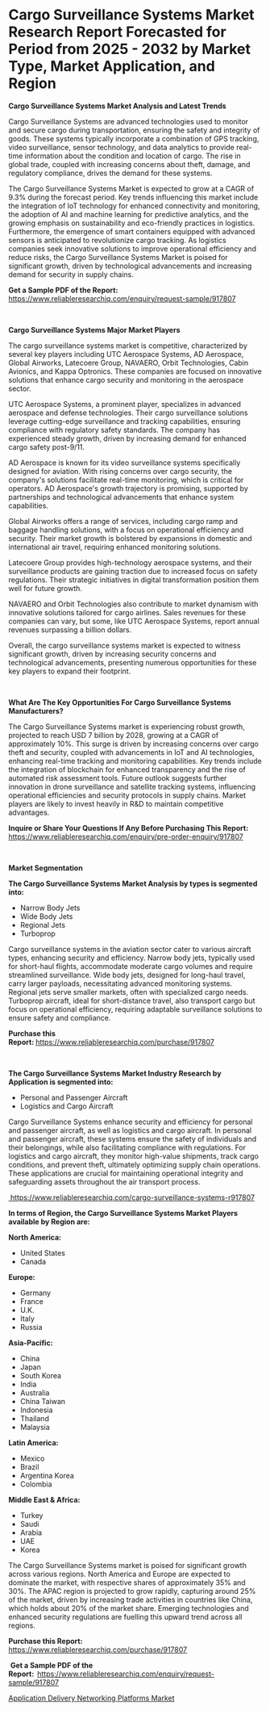 <p><h1>Cargo Surveillance Systems Market Research Report Forecasted for Period from 2025 -  2032 by Market Type, Market Application, and Region</h1></p><p><strong>Cargo Surveillance Systems Market Analysis and Latest Trends</strong></p>
<p><p>Cargo Surveillance Systems are advanced technologies used to monitor and secure cargo during transportation, ensuring the safety and integrity of goods. These systems typically incorporate a combination of GPS tracking, video surveillance, sensor technology, and data analytics to provide real-time information about the condition and location of cargo. The rise in global trade, coupled with increasing concerns about theft, damage, and regulatory compliance, drives the demand for these systems.</p><p>The Cargo Surveillance Systems Market is expected to grow at a CAGR of 9.3% during the forecast period. Key trends influencing this market include the integration of IoT technology for enhanced connectivity and monitoring, the adoption of AI and machine learning for predictive analytics, and the growing emphasis on sustainability and eco-friendly practices in logistics. Furthermore, the emergence of smart containers equipped with advanced sensors is anticipated to revolutionize cargo tracking. As logistics companies seek innovative solutions to improve operational efficiency and reduce risks, the Cargo Surveillance Systems Market is poised for significant growth, driven by technological advancements and increasing demand for security in supply chains.</p></p>
<p><strong>Get a Sample PDF of the Report:&nbsp;</strong> <a href="https://www.reliableresearchiq.com/enquiry/request-sample/917807?utm_campaign=2732&utm_medium=2&utm_source=Github&utm_content=ia&utm_term=07032025&utm_id=cargo-surveillance-systems">https://www.reliableresearchiq.com/enquiry/request-sample/917807</a></p>
<p>&nbsp;</p>
<p><strong>Cargo Surveillance Systems Major Market Players</strong></p>
<p><p>The cargo surveillance systems market is competitive, characterized by several key players including UTC Aerospace Systems, AD Aerospace, Global Airworks, Latecoere Group, NAVAERO, Orbit Technologies, Cabin Avionics, and Kappa Optronics. These companies are focused on innovative solutions that enhance cargo security and monitoring in the aerospace sector.</p><p>UTC Aerospace Systems, a prominent player, specializes in advanced aerospace and defense technologies. Their cargo surveillance solutions leverage cutting-edge surveillance and tracking capabilities, ensuring compliance with regulatory safety standards. The company has experienced steady growth, driven by increasing demand for enhanced cargo safety post-9/11.</p><p>AD Aerospace is known for its video surveillance systems specifically designed for aviation. With rising concerns over cargo security, the company's solutions facilitate real-time monitoring, which is critical for operators. AD Aerospace's growth trajectory is promising, supported by partnerships and technological advancements that enhance system capabilities.</p><p>Global Airworks offers a range of services, including cargo ramp and baggage handling solutions, with a focus on operational efficiency and security. Their market growth is bolstered by expansions in domestic and international air travel, requiring enhanced monitoring solutions.</p><p>Latecoere Group provides high-technology aerospace systems, and their surveillance products are gaining traction due to increased focus on safety regulations. Their strategic initiatives in digital transformation position them well for future growth.</p><p>NAVAERO and Orbit Technologies also contribute to market dynamism with innovative solutions tailored for cargo airlines. Sales revenues for these companies can vary, but some, like UTC Aerospace Systems, report annual revenues surpassing a billion dollars. </p><p>Overall, the cargo surveillance systems market is expected to witness significant growth, driven by increasing security concerns and technological advancements, presenting numerous opportunities for these key players to expand their footprint.</p></p>
<p>&nbsp;</p>
<p><strong>What Are The Key Opportunities For Cargo Surveillance Systems Manufacturers?</strong></p>
<p><p>The Cargo Surveillance Systems market is experiencing robust growth, projected to reach USD 7 billion by 2028, growing at a CAGR of approximately 10%. This surge is driven by increasing concerns over cargo theft and security, coupled with advancements in IoT and AI technologies, enhancing real-time tracking and monitoring capabilities. Key trends include the integration of blockchain for enhanced transparency and the rise of automated risk assessment tools. Future outlook suggests further innovation in drone surveillance and satellite tracking systems, influencing operational efficiencies and security protocols in supply chains. Market players are likely to invest heavily in R&D to maintain competitive advantages.</p></p>
<p><strong>Inquire or Share Your Questions If Any Before Purchasing This Report:</strong> <a href="https://www.reliableresearchiq.com/enquiry/pre-order-enquiry/917807?utm_campaign=2732&utm_medium=2&utm_source=Github&utm_content=ia&utm_term=07032025&utm_id=cargo-surveillance-systems">https://www.reliableresearchiq.com/enquiry/pre-order-enquiry/917807</a></p>
<p>&nbsp;</p>
<p><strong>Market Segmentation</strong></p>
<p><strong>The Cargo Surveillance Systems Market Analysis by types is segmented into:</strong></p>
<p><ul><li>Narrow Body Jets</li><li>Wide Body Jets</li><li>Regional Jets</li><li>Turboprop</li></ul></p>
<p><p>Cargo surveillance systems in the aviation sector cater to various aircraft types, enhancing security and efficiency. Narrow body jets, typically used for short-haul flights, accommodate moderate cargo volumes and require streamlined surveillance. Wide body jets, designed for long-haul travel, carry larger payloads, necessitating advanced monitoring systems. Regional jets serve smaller markets, often with specialized cargo needs. Turboprop aircraft, ideal for short-distance travel, also transport cargo but focus on operational efficiency, requiring adaptable surveillance solutions to ensure safety and compliance.</p></p>
<p><strong>Purchase this Report:&nbsp;</strong><a href="https://www.reliableresearchiq.com/purchase/917807?utm_campaign=2732&utm_medium=2&utm_source=Github&utm_content=ia&utm_term=07032025&utm_id=cargo-surveillance-systems">https://www.reliableresearchiq.com/purchase/917807</a></p>
<p>&nbsp;</p>
<p><strong>The Cargo Surveillance Systems Market Industry Research by Application is segmented into:</strong></p>
<p><ul><li>Personal and Passenger Aircraft</li><li>Logistics and Cargo Aircraft</li></ul></p>
<p><p>Cargo Surveillance Systems enhance security and efficiency for personal and passenger aircraft, as well as logistics and cargo aircraft. In personal and passenger aircraft, these systems ensure the safety of individuals and their belongings, while also facilitating compliance with regulations. For logistics and cargo aircraft, they monitor high-value shipments, track cargo conditions, and prevent theft, ultimately optimizing supply chain operations. These applications are crucial for maintaining operational integrity and safeguarding assets throughout the air transport process.</p></p>
<p><a href="https://www.reliableresearchiq.com/cargo-surveillance-systems-r917807?utm_campaign=2732&utm_medium=2&utm_source=Github&utm_content=ia&utm_term=07032025&utm_id=cargo-surveillance-systems">&nbsp;https://www.reliableresearchiq.com/cargo-surveillance-systems-r917807</a></p>
<p><strong>In terms of Region, the Cargo Surveillance Systems Market Players available by Region are:</strong></p>
<p>
    <p> <strong> North America: </strong>
        <ul>
            <li>United States</li>
            <li>Canada</li>
        </ul>
        </p> 
    <p> <strong> Europe: </strong>
        <ul>
            <li>Germany</li>
            <li>France</li>
            <li>U.K.</li>
            <li>Italy</li>
            <li>Russia</li>
        </ul>
        </p> 
    <p> <strong> Asia-Pacific: </strong>
        <ul>
            <li>China</li>
            <li>Japan</li>
            <li>South Korea</li>
            <li>India</li>
            <li>Australia</li>
            <li>China Taiwan</li>
            <li>Indonesia</li>
            <li>Thailand</li>
            <li>Malaysia</li>
        </ul>
        </p> 
    <p> <strong> Latin America: </strong>
        <ul>
            <li>Mexico</li>
            <li>Brazil</li>
            <li>Argentina Korea</li>
            <li>Colombia</li>
        </ul>
        </p> 
    <p> <strong> Middle East & Africa: </strong>
        <ul>
            <li>Turkey</li>
            <li>Saudi</li>
            <li>Arabia</li>
            <li>UAE</li>
            <li>Korea</li>
        </ul>
    </p>
    </p>
<p><p>The Cargo Surveillance Systems market is poised for significant growth across various regions. North America and Europe are expected to dominate the market, with respective shares of approximately 35% and 30%. The APAC region is projected to grow rapidly, capturing around 25% of the market, driven by increasing trade activities in countries like China, which holds about 20% of the market share. Emerging technologies and enhanced security regulations are fuelling this upward trend across all regions.</p></p>
<p><strong>Purchase this Report: </strong><a href="https://www.reliableresearchiq.com/purchase/917807?utm_campaign=2732&utm_medium=2&utm_source=Github&utm_content=ia&utm_term=07032025&utm_id=cargo-surveillance-systems">https://www.reliableresearchiq.com/purchase/917807</a></p>
<p>&nbsp;<strong>Get a Sample PDF of the Report:&nbsp;&nbsp;</strong><a href="https://www.reliableresearchiq.com/enquiry/request-sample/917807?utm_campaign=2732&utm_medium=2&utm_source=Github&utm_content=ia&utm_term=07032025&utm_id=cargo-surveillance-systems">https://www.reliableresearchiq.com/enquiry/request-sample/917807</a></p>
<p><strong></strong></p>
<p><p><a href="https://github.com/pimanoruman/Market-Research-Report-List-1/blob/main/application-delivery-networking-platforms-market.md?utm_campaign=2732&utm_medium=2&utm_source=Github&utm_content=ia&utm_term=07032025&utm_id=cargo-surveillance-systems">Application Delivery Networking Platforms Market</a></p></p>